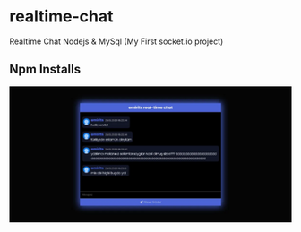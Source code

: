 # realtime-chat
Realtime Chat Nodejs &amp; MySql (My First socket.io project)

## Npm Installs

![Açıklama](https://github.com/emirsyss/realtime-chat/blob/main/image.png?raw=true)
